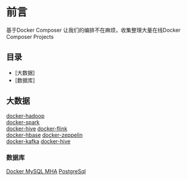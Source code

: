 # 前言

基于Docker Composer 让我们的编排不在麻烦，收集整理大量在线Docker Composer Projects

## 目录
- [大数据]
- [数据库]

## 大数据
[docker-hadoop](https://github.com/big-data-europe/docker-hadoop)  
[docker-spark](https://github.com/big-data-europe/docker-spark)  
[docker-hive](https://github.com/big-data-europe/docker-hive)
[docker-flink](https://github.com/big-data-europe/docker-flink)  
[docker-hbase](https://github.com/big-data-europe/docker-hbase)
[docker-zeppelin](https://github.com/big-data-europe/docker-zeppelin)  
[docker-kafka](https://github.com/big-data-europe/docker-kafka)
[docker-hive](https://github.com/big-data-europe/docker-hive)

### 数据库
[Docker MySQL MHA](https://gitee.com/witless/docker-mysql-mha) 
[PostgreSql](https://gitee.com/zhengqingya/docker-compose/tree/master/Linux/postgresql) 
